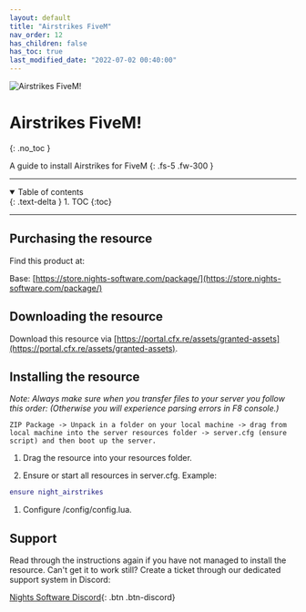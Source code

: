 ```yaml
---
layout: default
title: "Airstrikes FiveM"
nav_order: 12
has_children: false
has_toc: true
last_modified_date: "2022-07-02 00:40:00"
---
```


<img class="cover-img" src="/assets/img/airstrikes.png" alt="Airstrikes FiveM!" draggable="false">

# Airstrikes FiveM!
{: .no_toc }

A guide to install Airstrikes for FiveM
{: .fs-5 .fw-300 }

---

<details open markdown="block">
  <summary>
    Table of contents
  </summary>
  {: .text-delta }
1. TOC
{:toc}
</details>

---

## Purchasing the resource

Find this product at:

Base: [https://store.nights-software.com/package/](https://store.nights-software.com/package/)

## Downloading the resource

Download this resource via [https://portal.cfx.re/assets/granted-assets](https://portal.cfx.re/assets/granted-assets).

## Installing the resource

*Note: Always make sure when you transfer files to your server you follow this order: (Otherwise you will experience parsing errors in F8 console.)*

```
ZIP Package -> Unpack in a folder on your local machine -> drag from local machine into the server resources folder -> server.cfg (ensure script) and then boot up the server.
```

1. Drag the resource into your resources folder.

1. Ensure or start all resources in server.cfg. 
Example:
```lua
ensure night_airstrikes
```

1. Configure /config/config.lua.

## Support

Read through the instructions again if you have not managed to install the resource. Can't get it to work still? 
Create a ticket through our dedicated support system in Discord: 

[Nights Software Discord](https://discord.nights-software.com){: .btn .btn-discord}
